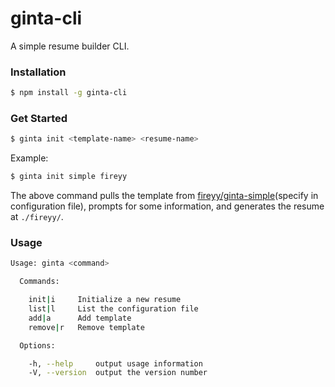 # ginta-cli

A simple resume builder CLI.

### Installation

```sh
$ npm install -g ginta-cli
```

### Get Started

```sh
$ ginta init <template-name> <resume-name>
```

Example:

```sh
$ ginta init simple fireyy
```

The above command pulls the template from [fireyy/ginta-simple](https://github.com/fireyy/ginta-simple)(specify in configuration file), prompts for some information, and generates the resume at `./fireyy/`.

### Usage

```sh
Usage: ginta <command>

  Commands:

    init|i     Initialize a new resume
    list|l     List the configuration file
    add|a      Add template
    remove|r   Remove template

  Options:

    -h, --help     output usage information
    -V, --version  output the version number
```
